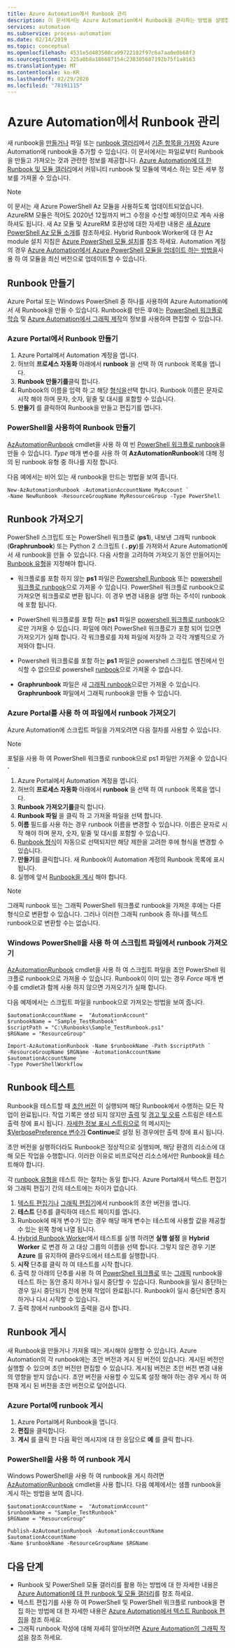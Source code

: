```yaml
---
title: Azure Automation에서 Runbook 관리
description: 이 문서에서는 Azure Automation에서 Runbook을 관리하는 방법을 설명합니다.
services: automation
ms.subservice: process-automation
ms.date: 02/14/2019
ms.topic: conceptual
ms.openlocfilehash: 4531e5d483508ca99722182f97c6a7aa0e0b68f3
ms.sourcegitcommit: 225a0b8a186687154c238305607192b75f1a8163
ms.translationtype: MT
ms.contentlocale: ko-KR
ms.lasthandoff: 02/29/2020
ms.locfileid: "78191115"
---
```

# <a name="manage-runbooks-in-azure-automation"></a>Azure Automation에서 Runbook 관리

새 runbook을 [만들거나](#create-a-runbook) 파일 또는 [runbook 갤러리](automation-runbook-gallery.md)에서 [기존 항목을 가져와](#import-a-runbook) Azure Automation에 runbook을 추가할 수 있습니다. 이 문서에서는 파일로부터 Runbook을 만들고 가져오는 것과 관련한 정보를 제공합니다. [Azure Automation에 대 한 Runbook 및 모듈 갤러리](automation-runbook-gallery.md)에서 커뮤니티 runbook 및 모듈에 액세스 하는 모든 세부 정보를 가져올 수 있습니다.

>[!NOTE]
>이 문서는 새 Azure PowerShell Az 모듈을 사용하도록 업데이트되었습니다. AzureRM 모듈은 적어도 2020년 12월까지 버그 수정을 수신할 예정이므로 계속 사용하셔도 됩니다. 새 Az 모듈 및 AzureRM 호환성에 대한 자세한 내용은 [새 Azure PowerShell Az 모듈 소개](https://docs.microsoft.com/powershell/azure/new-azureps-module-az?view=azps-3.5.0)를 참조하세요. Hybrid Runbook Worker에 대 한 Az module 설치 지침은 [Azure PowerShell 모듈 설치](https://docs.microsoft.com/powershell/azure/install-az-ps?view=azps-3.5.0)를 참조 하세요. Automation 계정의 경우 [Azure Automation에서 Azure PowerShell 모듈을 업데이트 하는 방법을](automation-update-azure-modules.md)사용 하 여 모듈을 최신 버전으로 업데이트할 수 있습니다.

## <a name="create-a-runbook"></a>Runbook 만들기

Azure Portal 또는 Windows PowerShell 중 하나를 사용하여 Azure Automation에서 새 Runbook을 만들 수 있습니다. Runbook를 만든 후에는 [PowerShell 워크플로 학습](automation-powershell-workflow.md) 및 [Azure Automation에서 그래픽 제작](automation-graphical-authoring-intro.md)의 정보를 사용하여 편집할 수 있습니다.

### <a name="create-a-runbook-in-the-azure-portal"></a>Azure Portal에서 Runbook 만들기

1. Azure Portal에서 Automation 계정을 엽니다.
2. 허브의 **프로세스 자동화** 아래에서 **runbook** 을 선택 하 여 runbook 목록을 엽니다.
3. **Runbook 만들기를**클릭 합니다.
4. Runbook의 이름을 입력 하 고 해당 [형식을](automation-runbook-types.md)선택 합니다. Runbook 이름은 문자로 시작 해야 하며 문자, 숫자, 밑줄 및 대시를 포함할 수 있습니다.
5. **만들기** 를 클릭하여 Runbook을 만들고 편집기를 엽니다.

### <a name="create-a-runbook-with-powershell"></a>PowerShell을 사용하여 Runbook 만들기

[AzAutomationRunbook](https://docs.microsoft.com/powershell/module/az.automation/new-azautomationrunbook?view=azps-3.5.0) cmdlet을 사용 하 여 빈 [PowerShell 워크플로 runbook](automation-runbook-types.md#powershell-workflow-runbooks)을 만들 수 있습니다. *Type* 매개 변수를 사용 하 여 **AzAutomationRunbook**에 대해 정의 된 runbook 유형 중 하나를 지정 합니다.

다음 예에서는 비어 있는 새 runbook을 만드는 방법을 보여 줍니다.

```azurepowershell-interactive
New-AzAutomationRunbook -AutomationAccountName MyAccount `
-Name NewRunbook -ResourceGroupName MyResourceGroup -Type PowerShell
```

## <a name="import-a-runbook"></a>Runbook 가져오기

PowerShell 스크립트 또는 PowerShell 워크플로 (**ps1**), 내보낸 그래픽 runbook (**Graphrunbook**) 또는 Python 2 스크립트 ( **. py**)를 가져와서 Azure Automation에서 새 runbook을 만들 수 있습니다.  다음 사항을 고려하여 가져오기 동안 만들어지는 [Runbook 유형](automation-runbook-types.md)을 지정해야 합니다.

* 워크플로를 포함 하지 않는 **ps1** 파일은 [Powershell Runbook](automation-runbook-types.md#powershell-runbooks) 또는 [powershell 워크플로 runbook](automation-runbook-types.md#powershell-workflow-runbooks)으로 가져올 수 있습니다. PowerShell 워크플로 runbook으로 가져오면 워크플로로 변환 됩니다. 이 경우 변경 내용을 설명 하는 주석이 runbook에 포함 됩니다.

* PowerShell 워크플로를 포함 하는 **ps1** 파일은 [powershell 워크플로 runbook](automation-runbook-types.md#powershell-workflow-runbooks)으로만 가져올 수 있습니다. 파일에 여러 PowerShell 워크플로가 포함 되어 있으면 가져오기가 실패 합니다. 각 워크플로를 자체 파일에 저장하 고 각각 개별적으로 가져와야 합니다.

* Powershell 워크플로를 포함 하는 **ps1** 파일은 powershell 스크립트 엔진에서 인식할 수 없으므로 powershell [runbook](automation-runbook-types.md#powershell-runbooks)으로 가져올 수 없습니다.

* **Graphrunbook** 파일은 새 [그래픽 runbook](automation-runbook-types.md#graphical-runbooks)으로만 가져올 수 있습니다. **Graphrunbook** 파일에서 그래픽 runbook을 만들 수 있습니다.

### <a name="import-a-runbook-from-a-file-with-the-azure-portal"></a>Azure Portal를 사용 하 여 파일에서 runbook 가져오기

Azure Automation에 스크립트 파일을 가져오려면 다음 절차를 사용할 수 있습니다.

> [!NOTE]
> 포털을 사용 하 여 PowerShell 워크플로 runbook으로 ps1 파일만 가져올 수 있습니다 **.**

1. Azure Portal에서 Automation 계정을 엽니다.
2. 허브의 **프로세스 자동화** 아래에서 **runbook** 을 선택 하 여 runbook 목록을 엽니다.
3. **Runbook 가져오기를**클릭 합니다.
4. **Runbook 파일** 을 클릭 하 고 가져올 파일을 선택 합니다.
5. **이름** 필드를 사용 하는 경우 runbook 이름을 변경할 수 있습니다. 이름은 문자로 시작 해야 하며 문자, 숫자, 밑줄 및 대시를 포함할 수 있습니다.
6. [Runbook 형식](automation-runbook-types.md)이 자동으로 선택되지만 해당 제한을 고려한 후에 형식을 변경할 수 있습니다.
7. **만들기**를 클릭합니다. 새 Runbook이 Automation 계정의 Runbook 목록에 표시됩니다.
8. 실행에 앞서 [Runbook을 게시](#publish-a-runbook) 해야 합니다.

> [!NOTE]
> 그래픽 runbook 또는 그래픽 PowerShell 워크플로 runbook을 가져온 후에는 다른 형식으로 변환할 수 있습니다. 그러나 이러한 그래픽 runbook 중 하나를 텍스트 runbook으로 변환할 수는 없습니다.

### <a name="import-a-runbook-from-a-script-file-with-windows-powershell"></a>Windows PowerShell을 사용 하 여 스크립트 파일에서 runbook 가져오기

[AzAutomationRunbook](https://docs.microsoft.com/powershell/module/az.automation/import-azautomationrunbook?view=azps-3.5.0) cmdlet을 사용 하 여 스크립트 파일을 초안 PowerShell 워크플로 runbook으로 가져올 수 있습니다. Runbook이 이미 있는 경우 *Force* 매개 변수를 cmdlet과 함께 사용 하지 않으면 가져오기가 실패 합니다.

다음 예제에서는 스크립트 파일을 runbook으로 가져오는 방법을 보여 줍니다.

```azurepowershell-interactive
$automationAccountName =  "AutomationAccount"
$runbookName = "Sample_TestRunbook"
$scriptPath = "C:\Runbooks\Sample_TestRunbook.ps1"
$RGName = "ResourceGroup"

Import-AzAutomationRunbook -Name $runbookName -Path $scriptPath `
-ResourceGroupName $RGName -AutomationAccountName $automationAccountName `
-Type PowerShellWorkflow
```

## <a name="test-a-runbook"></a>Runbook 테스트

Runbook을 테스트할 때 [초안 버전](#publish-a-runbook) 이 실행되며 해당 Runbook에서 수행하는 모든 작업이 완료됩니다. 작업 기록은 생성 되지 않지만 [출력](automation-runbook-output-and-messages.md#output-stream) 및 [경고 및 오류](automation-runbook-output-and-messages.md#message-streams) 스트림은 테스트 출력 창에 표시 됩니다. [자세한 정보 표시 스트림으로](automation-runbook-output-and-messages.md#message-streams) 의 메시지는 [$VerbosePreference 변수가](automation-runbook-output-and-messages.md#preference-variables) **Continue**로 설정 된 경우에만 출력 창에 표시 됩니다.

초안 버전을 실행하더라도 Runbook은 정상적으로 실행되며, 해당 환경의 리소스에 대해 모든 작업을 수행합니다. 이러한 이유로 비프로덕션 리소스에서만 Runbook을 테스트해야 합니다.

각 [runbook 유형을](automation-runbook-types.md) 테스트 하는 절차는 동일 합니다. Azure Portal에서 텍스트 편집기와 그래픽 편집기 간의 테스트에는 차이가 없습니다.

1. [텍스트 편집기나](automation-edit-textual-runbook.md) [그래픽 편집기](automation-graphical-authoring-intro.md)에서 runbook의 초안 버전을 엽니다.
1. **테스트** 단추를 클릭하여 테스트 페이지를 엽니다.
1. Runbook에 매개 변수가 있는 경우 해당 매개 변수는 테스트에 사용할 값을 제공할 수 있는 왼쪽 창에 나열 됩니다.
1. [Hybrid Runbook Worker](automation-hybrid-runbook-worker.md)에서 테스트를 실행 하려면 **실행 설정** 을 **Hybrid Worker** 로 변경 하 고 대상 그룹의 이름을 선택 합니다.  그렇지 않은 경우 기본 **Azure** 를 유지하여 클라우드에서 테스트를 실행합니다.
1. **시작** 단추를 클릭 하 여 테스트를 시작 합니다.
1. 출력 창 아래의 단추를 사용 하 여 [PowerShell 워크플로](automation-runbook-types.md#powershell-workflow-runbooks) 또는 [그래픽](automation-runbook-types.md#graphical-runbooks) runbook을 테스트 하는 동안 중지 하거나 일시 중단할 수 있습니다. Runbook을 일시 중단하는 경우 일시 중단되기 전에 현재 작업이 완료됩니다. Runbook이 일시 중단되면 중지하거나 다시 시작할 수 있습니다.
1. 출력 창에서 runbook의 출력을 검사 합니다.

## <a name="publish-a-runbook"></a>Runbook 게시

새 Runbook을 만들거나 가져올 때는 게시해야 실행할 수 있습니다. Azure Automation의 각 runbook에는 초안 버전과 게시 된 버전이 있습니다. 게시된 버전만 실행할 수 있으며 초안 버전만 편집할 수 있습니다. 게시됨 버전은 초안 버전 변경 내용의 영향을 받지 않습니다. 초안 버전을 사용할 수 있도록 설정 해야 하는 경우 게시 하 여 현재 게시 된 버전을 초안 버전으로 덮어씁니다.

### <a name="publish-a-runbook-in-the-azure-portal"></a>Azure Portal에 runbook 게시

1. Azure Portal에서 Runbook을 엽니다.
2. **편집**을 클릭합니다.
3. **게시** 를 클릭 한 다음 확인 메시지에 대 한 응답으로 **예** 를 클릭 합니다.

### <a name="publish-a-runbook-using-powershell"></a>PowerShell을 사용 하 여 runbook 게시

Windows PowerShell을 사용 하 여 runbook을 게시 하려면 [AzAutomationRunbook](https://docs.microsoft.com/powershell/module/Az.Automation/Publish-AzAutomationRunbook?view=azps-3.5.0) cmdlet을 사용 합니다. 다음 예제에서는 샘플 runbook을 게시 하는 방법을 보여 줍니다.

```azurepowershell-interactive
$automationAccountName =  "AutomationAccount"
$runbookName = "Sample_TestRunbook"
$RGName = "ResourceGroup"

Publish-AzAutomationRunbook -AutomationAccountName $automationAccountName `
-Name $runbookName -ResourceGroupName $RGName
```

## <a name="next-steps"></a>다음 단계

* Runbook 및 PowerShell 모듈 갤러리를 활용 하는 방법에 대 한 자세한 내용은 [Azure Automation에 대 한 runbook 및 모듈 갤러리](automation-runbook-gallery.md)를 참조 하세요.
* 텍스트 편집기를 사용 하 여 PowerShell 및 PowerShell 워크플로 runbook을 편집 하는 방법에 대 한 자세한 내용은 [Azure Automation에서 텍스트 Runbook 편집](automation-edit-textual-runbook.md)을 참조 하세요.
* 그래픽 runbook 작성에 대해 자세히 알아보려면 [Azure Automation의 그래픽 작성](automation-graphical-authoring-intro.md)을 참조 하세요.

